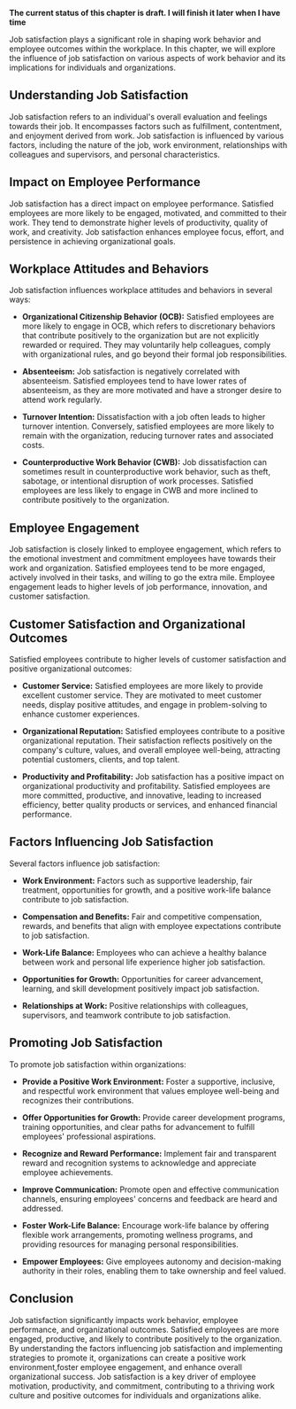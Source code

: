 **The current status of this chapter is draft. I will finish it later when I have time**

Job satisfaction plays a significant role in shaping work behavior and employee outcomes within the workplace. In this chapter, we will explore the influence of job satisfaction on various aspects of work behavior and its implications for individuals and organizations.

**Understanding Job Satisfaction**
----------------------------------

Job satisfaction refers to an individual's overall evaluation and feelings towards their job. It encompasses factors such as fulfillment, contentment, and enjoyment derived from work. Job satisfaction is influenced by various factors, including the nature of the job, work environment, relationships with colleagues and supervisors, and personal characteristics.

**Impact on Employee Performance**
----------------------------------

Job satisfaction has a direct impact on employee performance. Satisfied employees are more likely to be engaged, motivated, and committed to their work. They tend to demonstrate higher levels of productivity, quality of work, and creativity. Job satisfaction enhances employee focus, effort, and persistence in achieving organizational goals.

**Workplace Attitudes and Behaviors**
-------------------------------------

Job satisfaction influences workplace attitudes and behaviors in several ways:

* **Organizational Citizenship Behavior (OCB):** Satisfied employees are more likely to engage in OCB, which refers to discretionary behaviors that contribute positively to the organization but are not explicitly rewarded or required. They may voluntarily help colleagues, comply with organizational rules, and go beyond their formal job responsibilities.

* **Absenteeism:** Job satisfaction is negatively correlated with absenteeism. Satisfied employees tend to have lower rates of absenteeism, as they are more motivated and have a stronger desire to attend work regularly.

* **Turnover Intention:** Dissatisfaction with a job often leads to higher turnover intention. Conversely, satisfied employees are more likely to remain with the organization, reducing turnover rates and associated costs.

* **Counterproductive Work Behavior (CWB):** Job dissatisfaction can sometimes result in counterproductive work behavior, such as theft, sabotage, or intentional disruption of work processes. Satisfied employees are less likely to engage in CWB and more inclined to contribute positively to the organization.

**Employee Engagement**
-----------------------

Job satisfaction is closely linked to employee engagement, which refers to the emotional investment and commitment employees have towards their work and organization. Satisfied employees tend to be more engaged, actively involved in their tasks, and willing to go the extra mile. Employee engagement leads to higher levels of job performance, innovation, and customer satisfaction.

**Customer Satisfaction and Organizational Outcomes**
-----------------------------------------------------

Satisfied employees contribute to higher levels of customer satisfaction and positive organizational outcomes:

* **Customer Service:** Satisfied employees are more likely to provide excellent customer service. They are motivated to meet customer needs, display positive attitudes, and engage in problem-solving to enhance customer experiences.

* **Organizational Reputation:** Satisfied employees contribute to a positive organizational reputation. Their satisfaction reflects positively on the company's culture, values, and overall employee well-being, attracting potential customers, clients, and top talent.

* **Productivity and Profitability:** Job satisfaction has a positive impact on organizational productivity and profitability. Satisfied employees are more committed, productive, and innovative, leading to increased efficiency, better quality products or services, and enhanced financial performance.

**Factors Influencing Job Satisfaction**
----------------------------------------

Several factors influence job satisfaction:

* **Work Environment:** Factors such as supportive leadership, fair treatment, opportunities for growth, and a positive work-life balance contribute to job satisfaction.

* **Compensation and Benefits:** Fair and competitive compensation, rewards, and benefits that align with employee expectations contribute to job satisfaction.

* **Work-Life Balance:** Employees who can achieve a healthy balance between work and personal life experience higher job satisfaction.

* **Opportunities for Growth:** Opportunities for career advancement, learning, and skill development positively impact job satisfaction.

* **Relationships at Work:** Positive relationships with colleagues, supervisors, and teamwork contribute to job satisfaction.

**Promoting Job Satisfaction**
------------------------------

To promote job satisfaction within organizations:

* **Provide a Positive Work Environment:** Foster a supportive, inclusive, and respectful work environment that values employee well-being and recognizes their contributions.

* **Offer Opportunities for Growth:** Provide career development programs, training opportunities, and clear paths for advancement to fulfill employees' professional aspirations.

* **Recognize and Reward Performance:** Implement fair and transparent reward and recognition systems to acknowledge and appreciate employee achievements.

* **Improve Communication:** Promote open and effective communication channels, ensuring employees' concerns and feedback are heard and addressed.

* **Foster Work-Life Balance:** Encourage work-life balance by offering flexible work arrangements, promoting wellness programs, and providing resources for managing personal responsibilities.

* **Empower Employees:** Give employees autonomy and decision-making authority in their roles, enabling them to take ownership and feel valued.

**Conclusion**
--------------

Job satisfaction significantly impacts work behavior, employee performance, and organizational outcomes. Satisfied employees are more engaged, productive, and likely to contribute positively to the organization. By understanding the factors influencing job satisfaction and implementing strategies to promote it, organizations can create a positive work environment,foster employee engagement, and enhance overall organizational success. Job satisfaction is a key driver of employee motivation, productivity, and commitment, contributing to a thriving work culture and positive outcomes for individuals and organizations alike.
